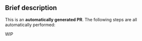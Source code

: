 ## Brief description

This is an **automatically generated PR**. 
The following steps are all automatically performed:

WIP